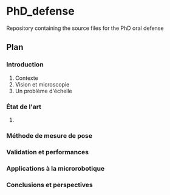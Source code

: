 # PhD_defense
Repository containing the source files for the PhD oral defense

## Plan

### Introduction
1) Contexte
2) Vision et microscopie
3) Un problème d'échelle

### État de l'art
1)

### Méthode de mesure de pose

### Validation et performances

### Applications à la microrobotique

### Conclusions et perspectives